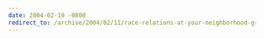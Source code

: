 ```yaml
---
date: 2004-02-10 -0800
redirect_to: /archive/2004/02/11/race-relations-at-your-neighborhood-grocery.aspx/
---
```

